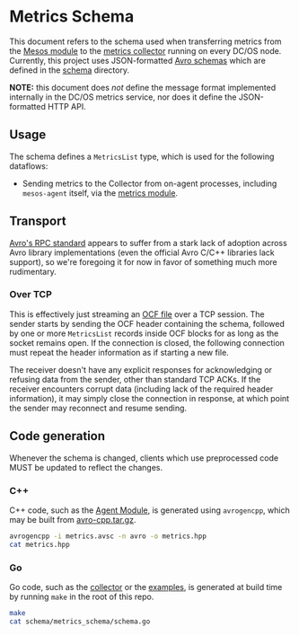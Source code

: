 # Metrics Schema
This document refers to the schema used when transferring metrics from the
[Mesos module](MESOS_MODULE.md) to the [metrics collector](COLLECTORS.md)
running on every DC/OS node. Currently, this project uses JSON-formatted
[Avro schemas](http://avro.apache.org/docs/current/spec.html#schemas) which are
defined in the [schema](../schema/) directory.

**NOTE:** this document does _not_ define the message format implemented
internally in the DC/OS metrics service, nor does it define the JSON-formatted
HTTP API.

## Usage
The schema defines a `MetricsList` type, which is used for the following
dataflows:
  - Sending metrics to the Collector from on-agent processes, including
  `mesos-agent` itself, via the [metrics module](MESOS_MODULE.md).

## Transport
[Avro's RPC standard](http://avro.apache.org/docs/current/spec.html#Protocol+Wire+Format)
appears to suffer from a stark lack of adoption across Avro library implementations
(even the official Avro C/C++ libraries lack support), so we're foregoing it for
now in favor of something much more rudimentary.

### Over TCP
This is effectively just streaming an [OCF file](http://avro.apache.org/docs/current/spec.html#Object+Container+Files)
over a TCP session. The sender starts by sending the OCF header containing the
schema, followed by one or more `MetricsList` records inside OCF blocks for as
long as the socket remains open. If the connection is closed, the following
connection must repeat the header information as if starting a new file.

The receiver doesn't have any explicit responses for acknowledging or refusing
data from the sender, other than standard TCP ACKs. If the receiver encounters
corrupt data (including lack of the required header information), it may simply
close the connection in response, at which point the sender may reconnect and
resume sending.

## Code generation
Whenever the schema is changed, clients which use preprocessed code MUST be
updated to reflect the changes.

### C++
C++ code, such as the [Agent Module](../module), is generated using `avrogencpp`,
which may be built from
[avro-cpp.tar.gz](http://www.apache.org/dyn/closer.cgi/avro/avro-1.8.0/cpp/avro-cpp-1.8.0.tar.gz).

```bash
avrogencpp -i metrics.avsc -n avro -o metrics.hpp
cat metrics.hpp
```

### Go
Go code, such as the [collector](../collector) or the [examples](../examples/),
is generated at build time by running `make` in the root of this repo.

```bash
make
cat schema/metrics_schema/schema.go
```
